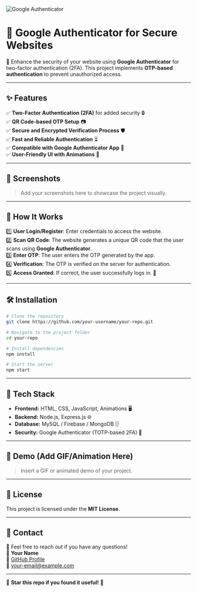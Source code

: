 ![Google Authenticator](your-image-link-here)

# 🔐 Google Authenticator for Secure Websites

🚀 Enhance the security of your website using **Google Authenticator** for two-factor authentication (2FA). This project implements **OTP-based authentication** to prevent unauthorized access.

---

## ✨ Features

✅ **Two-Factor Authentication (2FA)** for added security 🔒  
✅ **QR Code-based OTP Setup** 📷  
✅ **Secure and Encrypted Verification Process** 🛡️  
✅ **Fast and Reliable Authentication** ⏳  
✅ **Compatible with Google Authenticator App** 📲  
✅ **User-Friendly UI with Animations** 🎨  

---

## 📸 Screenshots

> Add your screenshots here to showcase the project visually.

---

## 🚀 How It Works

1️⃣ **User Login/Register**: Enter credentials to access the website.  
2️⃣ **Scan QR Code**: The website generates a unique QR code that the user scans using **Google Authenticator**.  
3️⃣ **Enter OTP**: The user enters the OTP generated by the app.  
4️⃣ **Verification**: The OTP is verified on the server for authentication.  
5️⃣ **Access Granted**: If correct, the user successfully logs in. 🎉  

---

## 🛠️ Installation

```sh
# Clone the repository
git clone https://github.com/your-username/your-repo.git

# Navigate to the project folder
cd your-repo

# Install dependencies
npm install

# Start the server
npm start
```

---

## 📂 Tech Stack

- **Frontend:** HTML, CSS, JavaScript, Animations 🖥️  
- **Backend:** Node.js, Express.js 🌐  
- **Database:** MySQL / Firebase / MongoDB 🗄️  
- **Security:** Google Authenticator (TOTP-based 2FA) 🔐  

---

## 🎥 Demo (Add GIF/Animation Here)

> Insert a GIF or animated demo of your project.

---

## 📜 License

This project is licensed under the **MIT License**.

---

## 📧 Contact

📩 Feel free to reach out if you have any questions!  
👤 **Your Name**  
🔗 [GitHub Profile](https://github.com/your-username)  
📧 your-email@example.com  

---

🌟 **Star this repo if you found it useful!** 🌟
